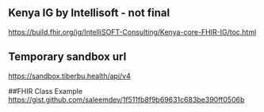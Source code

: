 ## Kenya IG by Intellisoft - not final
https://build.fhir.org/ig/IntelliSOFT-Consulting/Kenya-core-FHIR-IG/toc.html

## Temporary sandbox url
https://sandbox.tiberbu.health/api/v4

##FHIR Class Example
https://gist.github.com/saleemdev/1f511fb8f9b69631c683be390ff0506b
